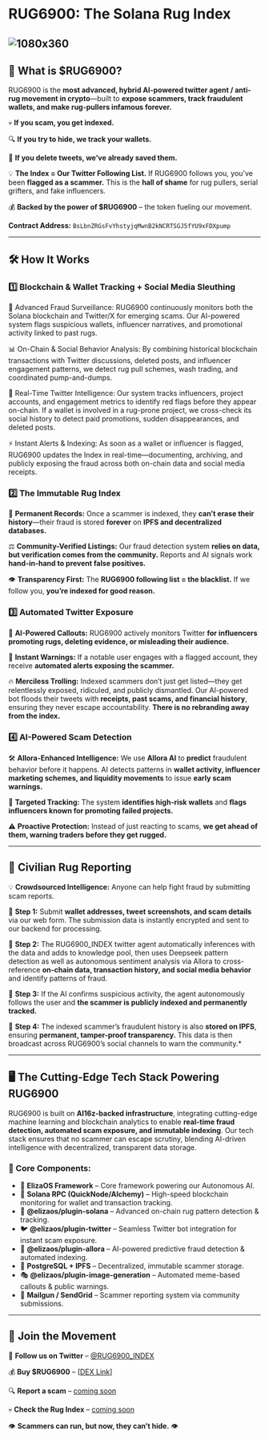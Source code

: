 # RUG6900: The Solana Rug Index

![1080x360](https://github.com/user-attachments/assets/a899bbc8-1799-406a-a2b8-83b89a1b08c3)
---

## **🚨 What is $RUG6900?**

RUG6900 is the **most advanced, hybrid AI-powered twitter agent / anti-rug movement in crypto**—built to **expose scammers, track fraudulent wallets, and make rug-pullers infamous forever.**

💀 **If you scam, you get indexed.**

🔍 **If you try to hide, we track your wallets.**  

📸 **If you delete tweets, we’ve already saved them.**  

💡 **The Index = Our Twitter Following List.** If RUG6900 follows you, you’ve been **flagged as a scammer.** This is the **hall of shame** for rug pullers, serial grifters, and fake influencers.

💰 **Backed by the power of $RUG6900** – the token fueling our movement.

**Contract Address:** `BsLbnZRGsFvYhstyjqMwnB2kNCRTSGJ5fYU9xFDXpump`

---

## **🛠 How It Works**

### **1️⃣ Blockchain & Wallet Tracking + Social Media Sleuthing**

🚀 Advanced Fraud Surveillance: RUG6900 continuously monitors both the Solana blockchain and Twitter/X for emerging scams. Our AI-powered system flags suspicious wallets, influencer narratives, and promotional activity linked to past rugs.

📊 On-Chain & Social Behavior Analysis: By combining historical blockchain transactions with Twitter discussions, deleted posts, and influencer engagement patterns, we detect rug pull schemes, wash trading, and coordinated pump-and-dumps.

🔎 Real-Time Twitter Intelligence: Our system tracks influencers, project accounts, and engagement metrics to identify red flags before they appear on-chain. If a wallet is involved in a rug-prone project, we cross-check its social history to detect paid promotions, sudden disappearances, and deleted posts.

⚡ Instant Alerts & Indexing: As soon as a wallet or influencer is flagged, RUG6900 updates the Index in real-time—documenting, archiving, and publicly exposing the fraud across both on-chain data and social media receipts.

### **2️⃣ The Immutable Rug Index**

🔗 **Permanent Records:** Once a scammer is indexed, they **can’t erase their history**—their fraud is stored **forever** on **IPFS and decentralized databases.**  

⚖ **Community-Verified Listings:** Our fraud detection system **relies on data, but verification comes from the community.** Reports and AI signals work **hand-in-hand to prevent false positives.**  

👁 **Transparency First:** The **RUG6900 following list = the blacklist.** If we follow you, **you’re indexed for good reason.**  

### **3️⃣ Automated Twitter Exposure**

🤖 **AI-Powered Callouts:** RUG6900 actively monitors Twitter **for influencers promoting rugs, deleting evidence, or misleading their audience.**  

🚨 **Instant Warnings:** If a notable user engages with a flagged account, they receive **automated alerts exposing the scammer.**  

🔥 **Merciless Trolling:** Indexed scammers don’t just get listed—they get relentlessly exposed, ridiculed, and publicly dismantled. Our AI-powered bot floods their tweets with **receipts, past scams, and financial history**, ensuring they never escape accountability. **There is no rebranding away from the index.**  

### **4️⃣ AI-Powered Scam Detection**

🛠 **Allora-Enhanced Intelligence:** We use **Allora AI** to **predict** fraudulent behavior before it happens. AI detects patterns in **wallet activity, influencer marketing schemes, and liquidity movements** to issue **early scam warnings.**  

🎯 **Targeted Tracking:** The system **identifies high-risk wallets** and **flags influencers known for promoting failed projects.**  

⚠️ **Proactive Protection:** Instead of just reacting to scams, **we get ahead of them, warning traders before they get rugged.**  

---

## **📢 Civilian Rug Reporting**

💡 **Crowdsourced Intelligence:** Anyone can help fight fraud by submitting scam reports.

🔹 **Step 1:** Submit **wallet addresses, tweet screenshots, and scam details** via our web form. The submission data is instantly encrypted and sent to our backend for processing.  

🔹 **Step 2:** The RUG6900_INDEX twitter agent automatically inferences with the data and adds to knowledge pool, then uses Deepseek pattern detection as well as autonomous sentiment analysis via Allora to cross-reference **on-chain data, transaction history, and social media behavior** and identify patterns of fraud.  

🔹 **Step 3:** If the AI confirms suspicious activity, the agent autonomously follows the user and **the scammer is publicly indexed and permanently tracked.**  

🔹 **Step 4:** The indexed scammer’s fraudulent history is also **stored on IPFS**, ensuring **permanent, tamper-proof transparency.** This data is then broadcast across RUG6900’s social channels to warn the community.*  


---

## **🖥️ The Cutting-Edge Tech Stack Powering RUG6900**

RUG6900 is built on **AI16z-backed infrastructure**, integrating cutting-edge machine learning and blockchain analytics to enable **real-time fraud detection, automated scam exposure, and immutable indexing**. Our tech stack ensures that no scammer can escape scrutiny, blending AI-driven intelligence with decentralized, transparent data storage.

### **🚀 Core Components:**
- 🧠 **ElizaOS Framework** – Core framework powering our Autonomous AI.  
- 🔗 **Solana RPC (QuickNode/Alchemy)** – High-speed blockchain monitoring for wallet and transaction tracking.  
- 🛑 **@elizaos/plugin-solana** – Advanced on-chain rug pattern detection & tracking.  
- 🐦 **@elizaos/plugin-twitter** – Seamless Twitter bot integration for instant scam exposure.  
- 🤖 **@elizaos/plugin-allora** – AI-powered predictive fraud detection & automated indexing.  
- 📜 **PostgreSQL + IPFS** – Decentralized, immutable scammer storage.  
- 🎭 **@elizaos/plugin-image-generation** – Automated meme-based callouts & public warnings.  
- 📩 **Mailgun / SendGrid** – Scammer reporting system via community submissions.  
 
---

## **🔗 Join the Movement**

🚨 **Follow us on Twitter** – [@RUG6900_INDEX](https://twitter.com/RUG6900_INDEX)  

💰 **Buy $RUG6900** – [[DEX Link](https://dexscreener.com/solana/3prr5puzxqv7hrhnxoztkv3eiteyb6b6p6qetidgbgdn)] 

🔍 **Report a scam** – [coming soon](#)  

💀 **Check the Rug Index** – [coming soon](#)  

👁️ **Scammers can run, but now, they can’t hide.** 👁️

